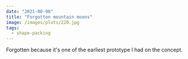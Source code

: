 ```yaml
---
date: "2021-08-08"
title: "Forgotten mountain moons"
image: /images/plots/220.jpg
tags:
  - shape-packing
---
```


Forgotten because it's one of the earliest prototype I had on the concept.
